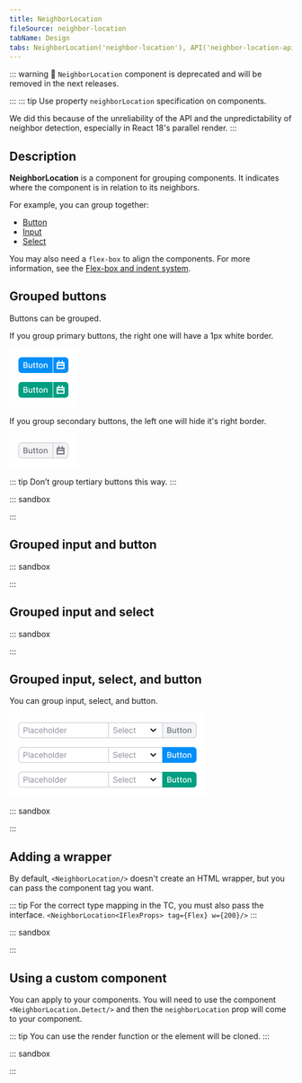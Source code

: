 ```yaml
---
title: NeighborLocation
fileSource: neighbor-location
tabName: Design
tabs: NeighborLocation('neighbor-location'), API('neighbor-location-api'), Changelog('neighbor-location-changelog')
---
```


::: warning
:rotating_light: `NeighborLocation` component is deprecated and will be removed in the next releases.

:::
::: tip
Use property `neighborLocation` specification on components.

We did this because of the unreliability of the API and the unpredictability of neighbor detection, especially in
React 18's parallel render.
:::

## Description

**NeighborLocation** is a component for grouping components. It indicates where the component is in relation to its
neighbors.

For example, you can group together:

- [Button](/components/button/)
- [Input](/components/input/)
- [Select](/components/select)

You may also need a `flex-box` to align the components. For more information, see
the [Flex-box and indent system](/layout/box-system/).

## Grouped buttons

Buttons can be grouped.

If you group primary buttons, the right one will have a 1px white border.

![](static/primary-buttons-group.png)

If you group secondary buttons, the left one will hide it's right border.

![](static/secondary-buttons-group.png)

::: tip
Don’t group tertiary buttons this way.
:::

::: sandbox

<script lang="tsx">
import React from 'react';
import Button from '@semcore/ui/button';
import Divider from '@semcore/ui/divider';
import { Flex } from '@semcore/ui/flex-box';
import NeighborLocation from '@semcore/ui/neighbor-location';

const Demo = () => {
  return (
    <>
      <Flex>
        <Button neighborLocation='right'>left</Button>
        <Button neighborLocation='both'>center</Button>
        <Button neighborLocation='left'>right</Button>
      </Flex>
      <Divider my={4} />
      {/* NeighborLocation is DEPRECATED */}
      <NeighborLocation>
        <Button>left</Button>
        <Button>center</Button>
        <Button>right</Button>
      </NeighborLocation>
    </>
  );
};


</script>

:::

## Grouped input and button

::: sandbox

<script lang="tsx">
//https://github.com/semrush/intergalactic/tree/master/website/docs/utils/neighbor-location/examples/neighbor-location-input.tsx
import React from 'react';
import Input from '@semcore/ui/input';
import Button from '@semcore/ui/button';
import { Flex } from '@semcore/ui/flex-box';

const Demo = () => {
  return (
    <>
      <Flex mb={4}>
        <Input neighborLocation='right' w={200}>
          <Input.Value placeholder='Placeholder' />
        </Input>
        <Button neighborLocation='left'>Button</Button>
      </Flex>
      <Flex mb={4}>
        <Input neighborLocation='right' w={200}>
          <Input.Value placeholder='Placeholder' />
        </Input>
        <Button neighborLocation='left' use='primary'>
          Button
        </Button>
      </Flex>
      <Flex>
        <Input neighborLocation='right' w={200}>
          <Input.Value placeholder='Placeholder' />
        </Input>
        <Button neighborLocation='left' use='primary' theme='success'>
          Button
        </Button>
      </Flex>
    </>
  );
};


</script>

:::

## Grouped input and select

::: sandbox

<script lang="tsx">
import React from 'react';
import Input from '@semcore/ui/input';
import Select from '@semcore/ui/select';
import { Flex } from '@semcore/ui/flex-box';

const Demo = () => {
  return (
    <Flex>
      <Input neighborLocation='right' w={200}>
        <Input.Value placeholder='Placeholder' />
      </Input>
      <Select
        neighborLocation='left'
        options={[
          { value: 'Option 1', children: 'Option 1' },
          { value: 'Option 2', children: 'Option 2' },
        ]}
      />
    </Flex>
  );
};


</script>

:::

## Grouped input, select, and button

You can group input, select, and button.

![](static/combo.png)

::: sandbox

<script lang="tsx">
import React from 'react';
import Input from '@semcore/ui/input';
import Select from '@semcore/ui/select';
import Button from '@semcore/ui/button';
import { Flex } from '@semcore/ui/flex-box';

const Demo = () => {
  return (
    <Flex>
      <Input neighborLocation='right' w={200}>
        <Input.Value placeholder='Placeholder' />
      </Input>
      <Select
        neighborLocation='both'
        options={[
          { value: 'Option 1', children: 'Option 1' },
          { value: 'Option 2', children: 'Option 2' },
        ]}
      />
      <Button neighborLocation='left' use='primary'>
        Button
      </Button>
    </Flex>
  );
};


</script>

:::

## Adding a wrapper

By default, `<NeighborLocation/>` doesn't create an HTML wrapper, but you can pass the component tag you want.

::: tip
For the correct type mapping in the TC, you must also pass the interface.
`<NeighborLocation<IFlexProps> tag={Flex} w={200}/>`
:::

::: sandbox

<script lang="tsx">
import React from 'react';
import Button from '@semcore/ui/button';
import { Flex } from '@semcore/ui/flex-box';
import NeighborLocation from '@semcore/ui/neighbor-location';

const Demo = () => {
  return (
    <>
      <NeighborLocation tag={Flex} mb={4}>
        <Button use='primary'>left</Button>
        <Button use='primary'>center</Button>
        <Button use='primary'>right</Button>
      </NeighborLocation>
      <NeighborLocation tag={Flex}>
        <Button>left</Button>
        <Button>center</Button>
        <Button>right</Button>
      </NeighborLocation>
    </>
  );
};


</script>

:::

## Using a custom component

You can apply <NeighborLocation/> to your components. You will need to use the component `<NeighborLocation.Detect/>`
and
then the `neighborLocation` prop will come to your component.

::: tip
You can use the render function or the element will be cloned.
:::

::: sandbox

<script lang="tsx">
import React from 'react';
import NeighborLocation from '@semcore/ui/neighbor-location';

const CustomComponent: React.FC<{ neighborLocation?: string }> = ({ neighborLocation }) => {
  return <span>{neighborLocation}</span>;
};

const Demo = () => {
  return (
    <NeighborLocation>
      <NeighborLocation.Detect>
        {(neighborLocation) => <span>{neighborLocation}</span>}
      </NeighborLocation.Detect>
      <NeighborLocation.Detect>
        {(neighborLocation) => <span> | {neighborLocation} | </span>}
      </NeighborLocation.Detect>
      <NeighborLocation.Detect>
        <CustomComponent />
      </NeighborLocation.Detect>
    </NeighborLocation>
  );
};


</script>

:::

